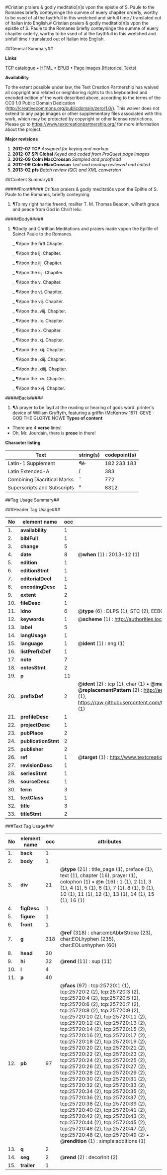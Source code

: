 #Cristian praiers & godly meditatio[n]s vpon the epistle of S. Paule to the Romanes briefly conteyninge the summe of euery chapiter orderly, worthy to be vsed of al the faythfull in this wretched and sinfull time / translated out of Italian into English.#
Cristian praiers & godly meditatio[n]s vpon the epistle of S. Paule to the Romanes briefly conteyninge the summe of euery chapiter orderly, worthy to be vsed of al the faythfull in this wretched and sinfull time / translated out of Italian into English.

##General Summary##

**Links**

[TCP catalogue](http://www.ota.ox.ac.uk/tcp/)  • 
[HTML](http://tei.it.ox.ac.uk/tcp/Texts-HTML/free/A16/A16100.html)  • 
[EPUB](http://tei.it.ox.ac.uk/tcp/Texts-EPUB/free/A16/A16100.epub) • 
[Page images (Historical Texts)](https://historicaltexts.jisc.ac.uk/eebo-22773899e)

**Availability**

To the extent possible under law, the Text Creation Partnership has waived all copyright and related or neighboring rights to this keyboarded and encoded edition of the work described above, according to the terms of the CC0 1.0 Public Domain Dedication (http://creativecommons.org/publicdomain/zero/1.0/). This waiver does not extend to any page images or other supplementary files associated with this work, which may be protected by copyright or other license restrictions. Please go to https://www.textcreationpartnership.org/ for more information about the project.

**Major revisions**

1. __2012-07__ __TCP__ *Assigned for keying and markup*
1. __2012-07__ __SPi Global__ *Keyed and coded from ProQuest page images*
1. __2012-09__ __Colm MacCrossan__ *Sampled and proofread*
1. __2012-09__ __Colm MacCrossan__ *Text and markup reviewed and edited*
1. __2013-02__ __pfs__ *Batch review (QC) and XML conversion*

##Content Summary##

#####Front#####
Criſtian praiers & godly meditatiōs vpon the Epiſtle of S. Paule to the Romanes, briefly conteyning
1. ¶To my right hartie freend, maiſter T. M. Thomas Beacon, wiſheth grace and peace from God in Chriſt Ieſu.

#####Body#####

1. ¶Godly and Chriſtian Meditations and praiers made vppon the Epiſtle of Sainct Paule to the Romanes.

    _ ¶Vpon the firſt Chapter.

    _ ¶Vpon the ij. Chapiter.

    _ ¶Vpon the iij. Chapiter.

    _ ¶Vpon the iiij. Chapiter.

    _ ¶Vpon the v. Chapiter.

    _ ¶Vpon the vj. Chapiter,

    _ ¶Vpon the vij. Chapiter.

    _ ¶Vpon the .viij. Chapiter.

    _ ¶Vpon the .ix. Chapiter.

    _ ¶Vpon the x. Chapiter.

    _ ¶Vpon the .xj. Chapiter.

    _ ¶Vpon the .xij. Chapiter.

    _ ¶Vpon the .xiij. Chapiter.

    _ ¶Vpon the .xiiij. Chapiter.

    _ ¶Vpon the .xv. Chapiter.

    _ ¶Vpon the xvj. Chapiter.

#####Back#####

1. ¶A prayer to be ſayd at the reading or hearing of gods word.
printer's device of William Gryffyth, featuring a griffin (McKerrow 157)· GEVE · GOD THE GLORYE NOWE
**Types of content**

  * There are 4 **verse** lines!
  * Oh, Mr. Jourdain, there is **prose** in there!

**Character listing**


|Text|string(s)|codepoint(s)|
|---|---|---|
|Latin-1 Supplement|¶é·|182 233 183|
|Latin Extended-A|ſ|383|
|Combining             Diacritical Marks|̄|772|
|Superscripts             and Subscripts|⁸|8312|

##Tag Usage Summary##

###Header Tag Usage###

|No|element name|occ|attributes|
|---|---|---|---|
|1.|__availability__|1||
|2.|__biblFull__|1||
|3.|__change__|5||
|4.|__date__|8| @__when__ (1) : 2013-12 (1)|
|5.|__edition__|1||
|6.|__editionStmt__|1||
|7.|__editorialDecl__|1||
|8.|__encodingDesc__|1||
|9.|__extent__|2||
|10.|__fileDesc__|1||
|11.|__idno__|6| @__type__ (6) : DLPS (1), STC (2), EEBO-CITATION (1), OCLC (1), VID (1)|
|12.|__keywords__|1| @__scheme__ (1) : http://authorities.loc.gov/ (1)|
|13.|__label__|5||
|14.|__langUsage__|1||
|15.|__language__|1| @__ident__ (1) : eng (1)|
|16.|__listPrefixDef__|1||
|17.|__note__|7||
|18.|__notesStmt__|2||
|19.|__p__|11||
|20.|__prefixDef__|2| @__ident__ (2) : tcp (1), char (1)  •  @__matchPattern__ (2) : ([0-9\-]+):([0-9IVX]+) (1), (.+) (1)  •  @__replacementPattern__ (2) : http://eebo.chadwyck.com/downloadtiff?vid=$1&page=$2 (1), https://raw.githubusercontent.com/textcreationpartnership/Texts/master/tcpchars.xml#$1 (1)|
|21.|__profileDesc__|1||
|22.|__projectDesc__|1||
|23.|__pubPlace__|2||
|24.|__publicationStmt__|2||
|25.|__publisher__|2||
|26.|__ref__|1| @__target__ (1) : http://www.textcreationpartnership.org/docs/. (1)|
|27.|__revisionDesc__|1||
|28.|__seriesStmt__|1||
|29.|__sourceDesc__|1||
|30.|__term__|3||
|31.|__textClass__|1||
|32.|__title__|3||
|33.|__titleStmt__|2||


###Text Tag Usage###

|No|element name|occ|attributes|
|---|---|---|---|
|1.|__back__|1||
|2.|__body__|1||
|3.|__div__|21| @__type__ (21) : title_page (1), preface (1), text (1), chapter (16), prayer (1), colophon (1)  •  @__n__ (16) : 1 (1), 2 (1), 3 (1), 4 (1), 5 (1), 6 (1), 7 (1), 8 (1), 9 (1), 10 (1), 11 (1), 12 (1), 13 (1), 14 (1), 15 (1), 16 (1)|
|4.|__figDesc__|1||
|5.|__figure__|1||
|6.|__front__|1||
|7.|__g__|318| @__ref__ (318) : char:cmbAbbrStroke (23), char:EOLhyphen (235), char:EOLunhyphen (60)|
|8.|__head__|20||
|9.|__hi__|32| @__rend__ (11) : sup (11)|
|10.|__l__|4||
|11.|__p__|40||
|12.|__pb__|97| @__facs__ (97) : tcp:25720:1 (1), tcp:25720:2 (2), tcp:25720:3 (2), tcp:25720:4 (2), tcp:25720:5 (2), tcp:25720:6 (2), tcp:25720:7 (2), tcp:25720:8 (2), tcp:25720:9 (2), tcp:25720:10 (2), tcp:25720:11 (2), tcp:25720:12 (2), tcp:25720:13 (2), tcp:25720:14 (2), tcp:25720:15 (2), tcp:25720:16 (2), tcp:25720:17 (2), tcp:25720:18 (2), tcp:25720:19 (2), tcp:25720:20 (2), tcp:25720:21 (2), tcp:25720:22 (2), tcp:25720:23 (2), tcp:25720:24 (2), tcp:25720:25 (2), tcp:25720:26 (2), tcp:25720:27 (2), tcp:25720:28 (2), tcp:25720:29 (2), tcp:25720:30 (2), tcp:25720:31 (2), tcp:25720:32 (2), tcp:25720:33 (2), tcp:25720:34 (2), tcp:25720:35 (2), tcp:25720:36 (2), tcp:25720:37 (2), tcp:25720:38 (2), tcp:25720:39 (2), tcp:25720:40 (2), tcp:25720:41 (2), tcp:25720:42 (2), tcp:25720:43 (2), tcp:25720:44 (2), tcp:25720:45 (2), tcp:25720:46 (2), tcp:25720:47 (2), tcp:25720:48 (2), tcp:25720:49 (2)  •  @__rendition__ (1) : simple:additions (1)|
|13.|__q__|2||
|14.|__seg__|2| @__rend__ (2) : decorInit (2)|
|15.|__trailer__|1||
